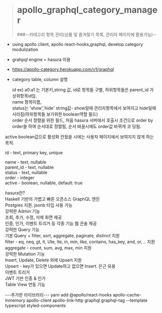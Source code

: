 ># apollo_graphql_category_manager
>###--카테고리 항목 관리(상품 및 즐겨찾기 목록, 관리자 페이지에 활용가능)--<br>
- using apollo client, apollo react-hooks,graphql, develop category modulization<br>
- grahpql engine = hasura 이용<br/>
- https://apollo-category.herokuapp.com/v1/graphql<br/>
- category table, column 설명<br/>

  id ex) a0:a1 는 기본키,string 값, id로 항목들 구별, 하위항목들은 parent_id 가 상위항목id임.<br/>
name 항목이름, <br/>
status는 'show','hide' string값- show일때 관리자항목에서 보여지고 hide일때 사라짐(하위항목들 보기위한 boolean역할 필드) <br/>
order 순서 정렬을 위한 필드, 처음 hasura 서버에서 호출시 조건으로 order by order을 하여 순서대로 정렬됨, 순서 바꿈시에도 order값 바뀌게 코
딩됨.<br/>


active boolean값으로 활성화 안됬을 시에는 사용자 페이지에서 보여지지 않게 하는 목적.<br/>

id - text, primary key, unique <br/>     

name - text, nullable<br/>
parent_id - text, nullable<br/>
status - text, nullable<br/>
order - integer<br/>
active - boolean, nullable, default: true<br/>

hasura란? </br>
Haskell 기반의 가볍고 빠른 오픈소스 GraphQL 엔진<br/>
Postgres 지원. jsonb 타입 사용 가능<br/>
강력한 Admin 기능<br/>
조회, 추가, 수정, 삭제 화면 제공<br/>
인증, 인가, 이벤트 트리거 등 각종 기능 웹 콘솔 제공<br/>
강력한 Query 기능<br/>
기본 Query + filter, sort, aggregate, paginate, distinct 지원<br/>
filter - eq, neq, gt, lt, Ute, lte, in, min, like, contains, has_key, and, or, .. 지원<br/>
aggregate - count, sum, avg, max, min 지원<br/>
강력한 Mutation 기능<br/>
Insert, Update, Delete 외에 Upsert 지원<br/>
Upsert - key가 있으면 Update하고 없으면 Insert. 은근 유용<br/>
이벤트 트리거<br/>
JWT 기반 인증 & 인가<br/>
Table View 연동 기능<br/>



---추가한 라이브러리---
yarn add
@apollo/react-hooks apollo-cache-inmemory apollo-client apollo-link-http 
graphql graphql-tag --template typescript 
styled-components
